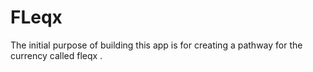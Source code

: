 # FLeqx
The initial purpose of building this app is for creating a pathway for the currency called fleqx .
